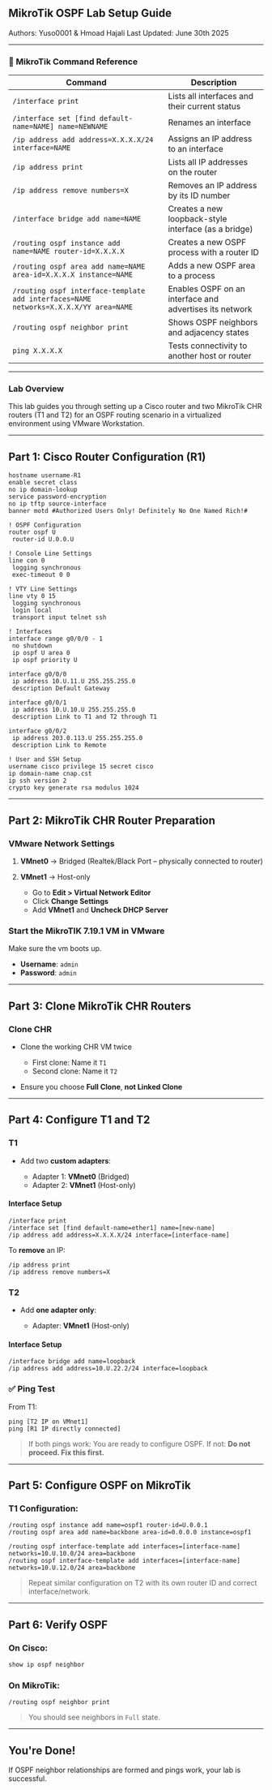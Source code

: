 ## MikroTik OSPF Lab Setup Guide

Authors: Yuso0001 & Hmoad Hajali 
Last Updated: June 30th 2025

---

### 📜 MikroTik Command Reference

| Command                                                                              | Description                                             |
| ------------------------------------------------------------------------------------ | ------------------------------------------------------- |
| `/interface print`                                                                   | Lists all interfaces and their current status           |
| `/interface set [find default-name=NAME] name=NEWNAME`                               | Renames an interface                                    |
| `/ip address add address=X.X.X.X/24 interface=NAME`                                  | Assigns an IP address to an interface                   |
| `/ip address print`                                                                  | Lists all IP addresses on the router                    |
| `/ip address remove numbers=X`                                                       | Removes an IP address by its ID number                  |
| `/interface bridge add name=NAME`                                                    | Creates a new loopback-style interface (as a bridge)    |
| `/routing ospf instance add name=NAME router-id=X.X.X.X`                             | Creates a new OSPF process with a router ID             |
| `/routing ospf area add name=NAME area-id=X.X.X.X instance=NAME`                     | Adds a new OSPF area to a process                       |
| `/routing ospf interface-template add interfaces=NAME networks=X.X.X.X/YY area=NAME` | Enables OSPF on an interface and advertises its network |
| `/routing ospf neighbor print`                                                       | Shows OSPF neighbors and adjacency states               |
| `ping X.X.X.X`                                                                       | Tests connectivity to another host or router            |

---

### Lab Overview

This lab guides you through setting up a Cisco router and two MikroTik CHR routers (T1 and T2) for an OSPF routing scenario in a virtualized environment using VMware Workstation.

---

## Part 1: Cisco Router Configuration (R1)

```plaintext
hostname username-R1
enable secret class
no ip domain-lookup
service password-encryption
no ip tftp source-interface
banner motd #Authorized Users Only! Definitely No One Named Rich!#

! OSPF Configuration
router ospf U
 router-id U.0.0.U

! Console Line Settings
line con 0
 logging synchronous
 exec-timeout 0 0

! VTY Line Settings
line vty 0 15
 logging synchronous
 login local
 transport input telnet ssh

! Interfaces
interface range g0/0/0 - 1
 no shutdown
 ip ospf U area 0
 ip ospf priority U

interface g0/0/0
 ip address 10.U.11.U 255.255.255.0
 description Default Gateway

interface g0/0/1
 ip address 10.U.10.U 255.255.255.0
 description Link to T1 and T2 through T1

interface g0/0/2
 ip address 203.0.113.U 255.255.255.0
 description Link to Remote

! User and SSH Setup
username cisco privilege 15 secret cisco
ip domain-name cnap.cst
ip ssh version 2
crypto key generate rsa modulus 1024
```

---

## Part 2: MikroTik CHR Router Preparation

### VMware Network Settings

1. **VMnet0** → Bridged (Realtek/Black Port – physically connected to router)
2. **VMnet1** → Host-only

   * Go to **Edit > Virtual Network Editor**
   * Click **Change Settings**
   * Add **VMnet1** and **Uncheck DHCP Server**

### Start the MikroTIK 7.19.1 VM in VMware

Make sure the vm boots up.

* **Username**: `admin`
* **Password**: `admin`

---

## Part 3: Clone MikroTik CHR Routers

### Clone CHR

* Clone the working CHR VM twice

  * First clone: Name it `T1`
  * Second clone: Name it `T2`
* Ensure you choose **Full Clone**, **not Linked Clone**

---

## Part 4: Configure T1 and T2

### T1

* Add two **custom adapters**:

  * Adapter 1: **VMnet0** (Bridged)
  * Adapter 2: **VMnet1** (Host-only)

#### Interface Setup

```shell
/interface print
/interface set [find default-name=ether1] name=[new-name]
/ip address add address=X.X.X.X/24 interface=[interface-name]
```

To **remove** an IP:

```shell
/ip address print
/ip address remove numbers=X
```

### T2

* Add **one adapter only**:

  * Adapter: **VMnet1** (Host-only)

#### Interface Setup

```shell
/interface bridge add name=loopback
/ip address add address=10.U.22.2/24 interface=loopback
```

### ✅ Ping Test

From T1:

```shell
ping [T2 IP on VMnet1]
ping [R1 IP directly connected]
```

> If both pings work: You are ready to configure OSPF.
> If not: **Do not proceed. Fix this first.**

---

## Part 5: Configure OSPF on MikroTik

### T1 Configuration:

```shell
/routing ospf instance add name=ospf1 router-id=U.0.0.1
/routing ospf area add name=backbone area-id=0.0.0.0 instance=ospf1

/routing ospf interface-template add interfaces=[interface-name] networks=10.U.10.0/24 area=backbone
/routing ospf interface-template add interfaces=[interface-name] networks=10.U.12.0/24 area=backbone
```

> Repeat similar configuration on T2 with its own router ID and correct interface/network.

---

## Part 6: Verify OSPF

### On Cisco:

```bash
show ip ospf neighbor
```

### On MikroTik:

```shell
/routing ospf neighbor print
```

> You should see neighbors in `Full` state.

---

## You're Done!

If OSPF neighbor relationships are formed and pings work, your lab is successful.
